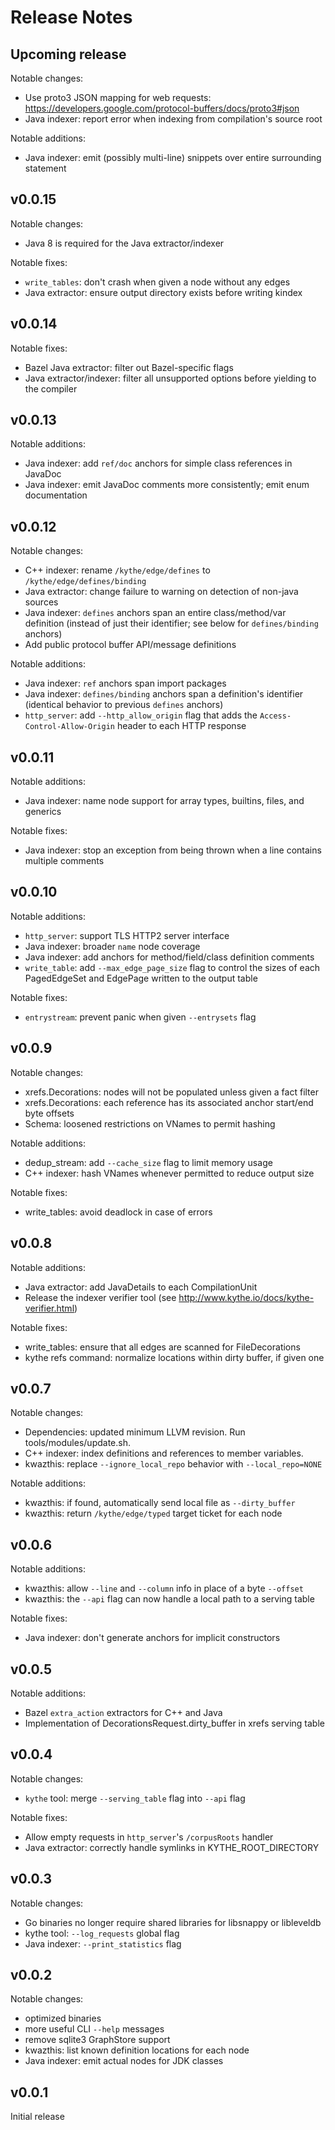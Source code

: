 # Release Notes

## Upcoming release

Notable changes:
 - Use proto3 JSON mapping for web requests: https://developers.google.com/protocol-buffers/docs/proto3#json
 - Java indexer: report error when indexing from compilation's source root

Notable additions:
 - Java indexer: emit (possibly multi-line) snippets over entire surrounding statement

## v0.0.15

Notable changes:
 - Java 8 is required for the Java extractor/indexer

Notable fixes:
 - `write_tables`: don't crash when given a node without any edges
 - Java extractor: ensure output directory exists before writing kindex

## v0.0.14

Notable fixes:
 - Bazel Java extractor: filter out Bazel-specific flags
 - Java extractor/indexer: filter all unsupported options before yielding to the compiler

## v0.0.13

Notable additions:
 - Java indexer: add `ref/doc` anchors for simple class references in JavaDoc
 - Java indexer: emit JavaDoc comments more consistently; emit enum documentation

## v0.0.12

Notable changes:
 - C++ indexer: rename `/kythe/edge/defines` to `/kythe/edge/defines/binding`
 - Java extractor: change failure to warning on detection of non-java sources
 - Java indexer: `defines` anchors span an entire class/method/var definition (instead of
                 just their identifier; see below for `defines/binding` anchors)
 - Add public protocol buffer API/message definitions

Notable additions:
 - Java indexer: `ref` anchors span import packages
 - Java indexer: `defines/binding` anchors span a definition's identifier (identical
                  behavior to previous `defines` anchors)
 - `http_server`: add `--http_allow_origin` flag that adds the `Access-Control-Allow-Origin` header to each HTTP response

## v0.0.11

Notable additions:
 - Java indexer: name node support for array types, builtins, files, and generics

Notable fixes:
 - Java indexer: stop an exception from being thrown when a line contains multiple comments

## v0.0.10

Notable additions:
 - `http_server`: support TLS HTTP2 server interface
 - Java indexer: broader `name` node coverage
 - Java indexer: add anchors for method/field/class definition comments
 - `write_table`: add `--max_edge_page_size` flag to control the sizes of each
                  PagedEdgeSet and EdgePage written to the output table

Notable fixes:
 - `entrystream`: prevent panic when given `--entrysets` flag

## v0.0.9

Notable changes:
 - xrefs.Decorations: nodes will not be populated unless given a fact filter
 - xrefs.Decorations: each reference has its associated anchor start/end byte offsets
 - Schema: loosened restrictions on VNames to permit hashing

Notable additions:
 - dedup_stream: add `--cache_size` flag to limit memory usage
 - C++ indexer: hash VNames whenever permitted to reduce output size

Notable fixes:
 - write_tables: avoid deadlock in case of errors

## v0.0.8

Notable additions:
 - Java extractor: add JavaDetails to each CompilationUnit
 - Release the indexer verifier tool (see http://www.kythe.io/docs/kythe-verifier.html)

Notable fixes:
 - write_tables: ensure that all edges are scanned for FileDecorations
 - kythe refs command: normalize locations within dirty buffer, if given one

## v0.0.7

Notable changes:
 - Dependencies: updated minimum LLVM revision. Run tools/modules/update.sh.
 - C++ indexer: index definitions and references to member variables.
 - kwazthis: replace `--ignore_local_repo` behavior with `--local_repo=NONE`

Notable additions:
 - kwazthis: if found, automatically send local file as `--dirty_buffer`
 - kwazthis: return `/kythe/edge/typed` target ticket for each node

## v0.0.6

Notable additions:
 - kwazthis: allow `--line` and `--column` info in place of a byte `--offset`
 - kwazthis: the `--api` flag can now handle a local path to a serving table

Notable fixes:
 - Java indexer: don't generate anchors for implicit constructors

## v0.0.5

Notable additions:
 - Bazel `extra_action` extractors for C++ and Java
 - Implementation of DecorationsRequest.dirty_buffer in xrefs serving table

## v0.0.4

Notable changes:
 - `kythe` tool: merge `--serving_table` flag into `--api` flag

Notable fixes:
 - Allow empty requests in `http_server`'s `/corpusRoots` handler
 - Java extractor: correctly handle symlinks in KYTHE_ROOT_DIRECTORY

## v0.0.3

Notable changes:
 - Go binaries no longer require shared libraries for libsnappy or libleveldb
 - kythe tool: `--log_requests` global flag
 - Java indexer: `--print_statistics` flag

## v0.0.2

Notable changes:
 - optimized binaries
 - more useful CLI `--help` messages
 - remove sqlite3 GraphStore support
 - kwazthis: list known definition locations for each node
 - Java indexer: emit actual nodes for JDK classes

## v0.0.1

Initial release
